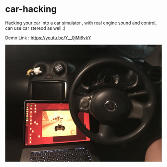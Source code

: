 # car-hacking

Hacking your car into a car simulator , with real engine sound and control, can use car stereod as well :)

Demo Link :
https://youtu.be/Y__0jMi6vkY


![alt text](./car_hack.jpg)

